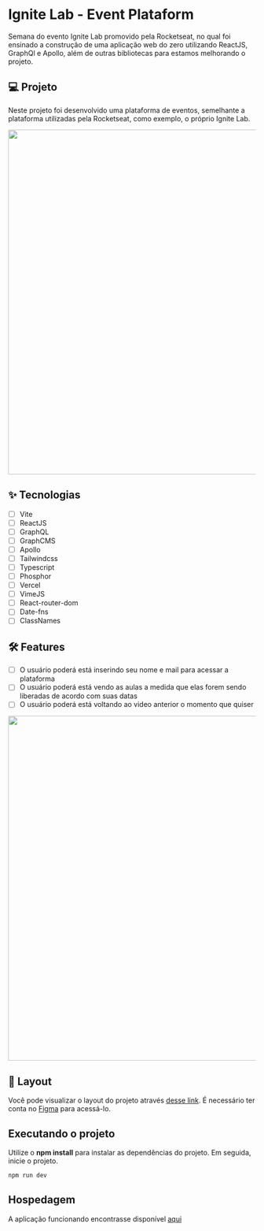 # Ignite Lab - Event Plataform
Semana do evento Ignite Lab promovido pela Rocketseat, no qual foi ensinado a construção de uma aplicação web do zero utilizando
ReactJS, GraphQl e Apollo, além de outras bibliotecas para estamos melhorando o projeto.

## 💻 Projeto
Neste projeto foi desenvolvido uma plataforma de eventos, semelhante a plataforma utilizadas pela 
Rocketseat, como exemplo, o próprio Ignite Lab.

<p align="center">
 <img src="https://user-images.githubusercontent.com/48842762/176005583-c4c7cbd7-6ca4-4627-b180-ceb7834a4ca1.png" width="700px" alt="" />
</p>


## ✨ Tecnologias

-   [ ] Vite
-   [ ] ReactJS
-   [ ] GraphQL
-   [ ] GraphCMS
-   [ ] Apollo
-   [ ] Tailwindcss
-   [ ] Typescript
-   [ ] Phosphor
-   [ ] Vercel
-   [ ] VimeJS
-   [ ] React-router-dom
-   [ ] Date-fns
-   [ ] ClassNames

## :hammer_and_wrench: Features 

-   [ ] O usuário poderá está inserindo seu nome e mail para acessar a plataforma
-   [ ] O usuário poderá está vendo as aulas a medida que elas forem sendo liberadas de acordo com suas datas
-   [ ] O usuário poderá está voltando ao video anterior o momento que quiser

<p align="center">
 <img src="https://user-images.githubusercontent.com/48842762/176006561-7e709d51-f3e7-46aa-b2ab-37987af200ea.png" width="700px" alt="" />
</p>

## 🔖 Layout

Você pode visualizar o layout do projeto através [desse link](https://www.figma.com/community/file/1120711251998877938). 
É necessário ter conta no [Figma](http://figma.com/) para acessá-lo.

## Executando o projeto

Utilize o **npm install** para instalar as dependências do projeto.
Em seguida, inicie o projeto.

```cl
npm run dev
```

## Hospedagem
A aplicação funcionando encontrasse disponível [aqui](https://event-plataform-liart.vercel.app)



